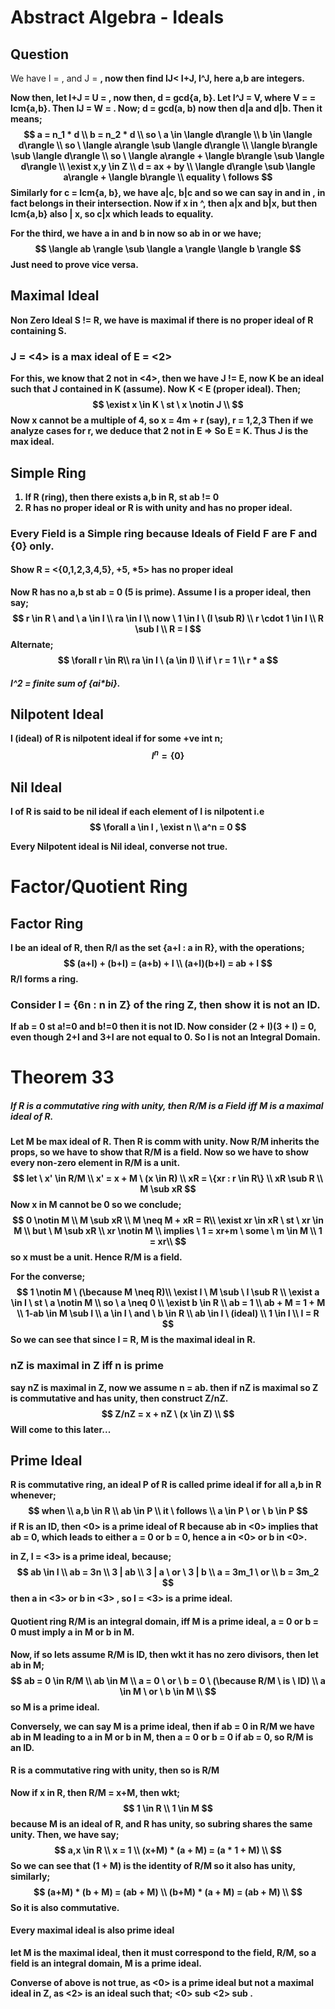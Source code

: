 # Abstract Algebra - Ideals

## Question

We have I  = <a> , and J = <b>, now then find IJ< I+J, I^J, here a,b are integers.

Now then, let I+J = U = <d>, now then, d = gcd{a, b}. Let I^J = V, where V = <c> = lcm{a,b}. Then IJ = W = <ab>. Now;
d = gcd(a, b) now then d|a and d|b. Then it means;
$$
a = n_1 * d \\
b = n_2 * d \\
so \ a \in \langle d\rangle \\
b \in \langle d\rangle \\
so \ \langle a\rangle \sub \langle d\rangle \\
\langle b\rangle \sub \langle d\rangle \\
so \ \langle a\rangle + \langle b\rangle \sub \langle d\rangle \\
\exist x,y \in Z \\
d = ax + by \\
\langle d\rangle \sub \langle a\rangle + \langle b\rangle \\
equality \ follows
$$
Similarly for c = lcm{a, b}, we have a|c, b|c and so we can say <c> in <a> and <c> in <b>, in fact belongs in their intersection. Now if x in <a>^<b>, then a|x and b|x, but then lcm{a,b} also | x, so c|x which leads to equality.

For the third, we have a in <a> and b in <b> now so ab in <a><b> or we have;
$$
\langle ab \rangle \sub \langle a \rangle \langle b \rangle
$$
Just need to prove vice versa.

## Maximal Ideal

Non Zero Ideal S != R, we have is maximal if there is no proper ideal of R containing S. 

### J = <4> is a max ideal of E = <2>

For this, we know that 2 not in <4>, then we have J != E, now K be an ideal such that J contained in K (assume). Now K < E (proper ideal). Then;
$$
\exist x \in K \ st \ x \notin J \\
$$
Now x cannot be a multiple of 4, so x = 4m + r (say), r = 1,2,3
Then if we analyze cases for r, we deduce that 2 not in E => So E = K.
Thus J is the max ideal.

## Simple Ring

1. If R (ring), then there exists a,b in R, st ab != 0
2. R has no proper ideal or R is with unity and has no proper ideal.

### Every Field is a Simple ring because Ideals of Field F are F and {0} only.

#### Show R = <{0,1,2,3,4,5}, +5, *5> has no proper ideal

Now  R has no a,b st ab = 0 (5 is prime).
Assume I is a proper ideal, then say;
$$
r \in R \ and \ a \in I \\
ra \in I \\
now \ 1 \in I \ (I \sub R) \\
r \cdot 1 \in I \\
R \sub I \\
R = I
$$
Alternate;
$$
\forall r \in R\\
ra \in I \ (a \in I) \\
if \ r = 1 \\
r * a 
$$


##### I^2 = finite sum of {ai*bi}.

## Nilpotent Ideal

I (ideal) of R is nilpotent ideal if for some +ve int n;
$$
I^n = \{0\}
$$


## Nil Ideal

I of R is said to be nil ideal if each element of I is nilpotent i.e
$$
\forall a \in I , \exist n \\
a^n = 0
$$


Every Nilpotent ideal is Nil ideal, converse not true.

# Factor/Quotient Ring

## Factor Ring

I be an ideal of R, then R/I as the set {a+I : a in R}, with the operations;
$$
(a+I) + (b+I) = (a+b) + I \\
(a+I)(b+I) = ab + I
$$
R/I forms a ring.

### Consider I = {6n : n in Z} of the ring Z, then show it is not an ID.

If ab = 0 st a!=0 and b!=0 then it is not ID.
Now consider (2 + I)(3 + I) = 0, even though 2+I and 3+I are not equal to 0.
So I is not an Integral Domain.

# Theorem 33

##### If R is a commutative ring with unity, then R/M is a Field iff M is a maximal ideal of R.

Let M be max ideal of R.
Then R is comm with unity. Now R/M inherits the props, so we have to show that R/M is a field. Now so we have to show every non-zero element in R/M is a unit.
$$
let \ x' \in R/M \\
x' = x + M \ (x \in R) \\ 
xR = \{xr : r \in R\} \\
xR \sub R \\
M \sub xR
$$
Now x in M cannot be 0 so we conclude;
$$
0 \notin M \\
M \sub xR \\
M \neq M + xR = R\\
\exist xr \in xR \ st \ xr \in M \\
but \ M \sub xR \\
xr \notin M \\
implies \ 1 = xr+m \ some \ m \in M \\
1 = xr\\
$$
so x must be a unit. Hence R/M is a field.

For the converse;
$$
1 \notin M \ (\because M \neq R)\\
\exist I \ M \sub \ I \sub R \\
\exist a \in I \ st \ a \notin M \\
so \ a \neq 0 \\
\exist b \in R \\
ab = 1 \\
ab + M = 1 + M \\
1-ab \in M \sub I \\
a \in I \ and \ b \in R \\
ab \in I \ (ideal) \\
1 \in I \\
I = R
$$
So we can see that since I = R, M is the maximal ideal in R.

### nZ is maximal in Z iff n is prime

say nZ is maximal in Z, now we assume n = ab.
then if nZ is maximal so Z is commutative and has unity, then construct Z/nZ.
$$
Z/nZ = x + nZ \ (x \in Z) \\
$$
Will come to this later...

## Prime Ideal

R is commutative ring, an ideal P of R is called prime ideal if for all a,b in R whenever;
$$
when \\
a,b \in R \\
ab \in P \\
it \ follows \\
a \in P \ or \ b \in P
$$
if R is an ID, then <0> is a prime ideal of R because ab in <0> implies that ab = 0, which leads to either a = 0 or b = 0, hence a in <0>  or b in <0>.

in Z, I = <3> is a prime ideal, because;
$$
ab \in I \\
ab = 3n \\
3 | ab \\
3 | a \ or \ 3 | b \\
a = 3m_1 \ or \\
b = 3m_2
$$
then a in <3> or  b in <3> , so I = <3> is a prime ideal.

#### Quotient ring R/M is an integral domain,  iff M is a prime ideal, a = 0 or b = 0 must imply a in M or b in M.

Now, if so lets assume R/M is ID, then wkt it has no zero divisors, then let ab in M;
$$
ab = 0 \in R/M \\
ab \in M \\
a = 0 \ or \ b = 0 \ (\because R/M \ is \ ID) \\
a \in M \ or \ b \in M \\
$$
so M is a prime ideal.

Conversely, we can say M is a prime ideal, then if ab = 0 in R/M we have ab in M leading to a in M or b in M, then a = 0 or b = 0 if ab = 0, so R/M is an ID.

#### R is a commutative ring with unity, then so is  R/M

Now if x in R, then R/M = x+M, then wkt;
$$
1 \in R \\
1 \in M 
$$
because M is an ideal of R, and R has unity, so subring shares the same unity.
Then, we have say;
$$
a,x \in R \\
x = 1 \\
(x+M) * (a + M) = (a * 1 + M) \\
$$
So we can see that (1 + M) is the identity of R/M so it also has unity, similarly;
$$
(a+M) * (b + M) = (ab + M) \\
(b+M) * (a + M) = (ab + M) \\
$$
So it is also commutative.

#### Every maximal ideal is also prime ideal

let M is the maximal ideal, then it must correspond to the field, R/M, so a field is an integral domain, M is a prime ideal.

Converse of above is not true, as <0> is a prime ideal but not a maximal ideal in Z, as <2> is an ideal such that;
<0> sub <2> sub <Z>.